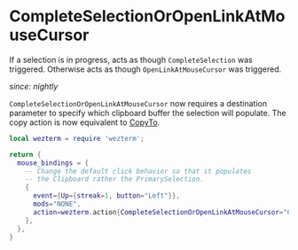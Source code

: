 # CompleteSelectionOrOpenLinkAtMouseCursor

If a selection is in progress, acts as though `CompleteSelection` was
triggered.  Otherwise acts as though `OpenLinkAtMouseCursor` was
triggered.


*since: nightly*

`CompleteSelectionOrOpenLinkAtMouseCursor` now requires a destination parameter to specify
which clipboard buffer the selection will populate. The copy action
is now equivalent to [CopyTo](CopyTo.md).

```lua
local wezterm = require 'wezterm';

return {
  mouse_bindings = {
    -- Change the default click behavior so that it populates
    -- the Clipboard rather the PrimarySelection.
    {
      event={Up={streak=1, button="Left"}},
      mods="NONE",
      action=wezterm.action{CompleteSelectionOrOpenLinkAtMouseCursor="Clipboard"},
    },
  },
}

```
